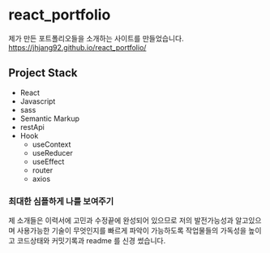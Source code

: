 # react_portfolio

제가 만든 포트폴리오들을 소개하는 사이트를 만들었습니다.
https://jhjang92.github.io/react_portfolio/

## Project Stack

- React
- Javascript
- sass
- Semantic Markup
- restApi
- Hook
  - useContext
  - useReducer
  - useEffect
  - router
  - axios
  
  
 ### 최대한 심플하게 나를 보여주기
 
 제 소개들은 이력서에 고민과 수정끝에 완성되어 있으므로
 저의 발전가능성과 알고있으며 사용가능한 기술이 무엇인지를
 빠르게 파악이 가능하도록 
 작업물들의 가독성을 높이고 코드상태와 커밋기록과 readme 를 신경 썼습니다.
 
 
